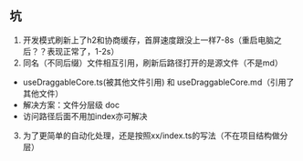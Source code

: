 ## 坑
1. 开发模式刷新上了h2和协商缓存，首屏速度跟没上一样7-8s（重启电脑之后？？表现正常了，1-2s）
2. 同名（不同后缀）文件相互引用，刷新后路径打开的是源文件（不是md）
  - useDraggableCore.ts(被其他文件引用) 和 useDraggableCore.md（引用了其他文件）
  - 解决方案：文件分层级 doc
  - 访问路径后面不用加index亦可解决
3. 为了更简单的自动化处理，还是按照xx/index.ts的写法（不在项目结构做分层）
